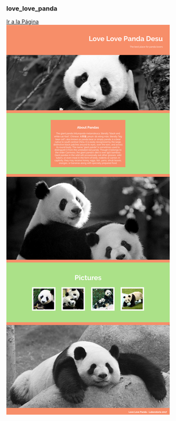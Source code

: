 ### love_love_panda
[Ir a la Página](https://yadiratello.github.io/love_love_panda/)
![Poster alt](https://github.com/yadiratello/love_love_panda/blob/master/images/love-love-panda.png?raw=true)
